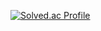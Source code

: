 [![Solved.ac Profile](http://mazassumnida.wtf/api/generate_badge?boj=kangdg94)](https://solved.ac/kangdg94)<br/>
